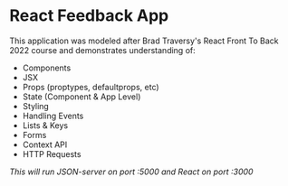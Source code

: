 # React Feedback App
This application was modeled after Brad Traversy's React Front To Back 2022 course and demonstrates understanding of:
* Components
* JSX
* Props (proptypes, defaultprops, etc)
* State (Component & App Level)
* Styling
* Handling Events
* Lists & Keys
* Forms
* Context API
* HTTP Requests



*This will run JSON-server on port :5000 and React on port :3000*



